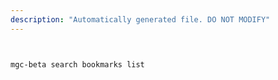 ```yaml
---
description: "Automatically generated file. DO NOT MODIFY"
---
```


```bash


mgc-beta search bookmarks list

```